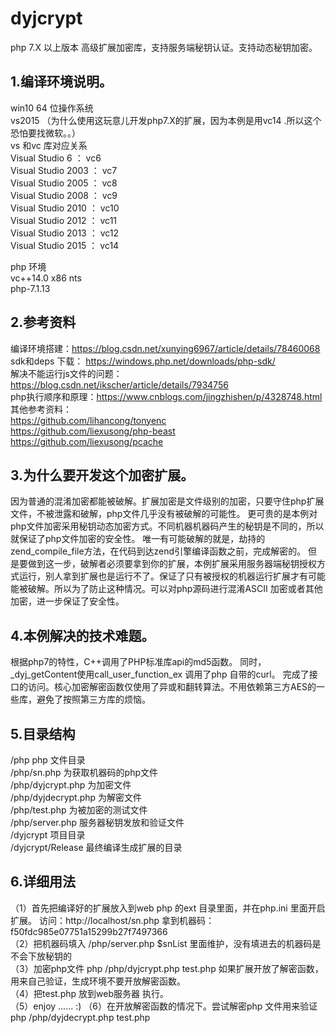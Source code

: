 # dyjcrypt
php 7.X 以上版本 高级扩展加密库，支持服务端秘钥认证。支持动态秘钥加密。

1.编译环境说明。
-
win10 64 位操作系统
<br/>
vs2015 （为什么使用这玩意儿开发php7.X的扩展，因为本例是用vc14 .所以这个恐怕要找微软。。）
<br/>
vs 和vc 库对应关系
<br/>
Visual Studio 6 ： vc6 
<br/>
Visual Studio 2003 ： vc7 
<br/>
Visual Studio 2005 ： vc8 
<br/>
Visual Studio 2008 ： vc9 
<br/>
Visual Studio 2010 ： vc10 
<br/>
Visual Studio 2012 ： vc11 
<br/>
Visual Studio 2013 ： vc12 
<br/>
Visual Studio 2015 ： vc14
<br/>

php 环境
<br/>
vc++14.0 x86 nts
<br/>
php-7.1.13

2.参考资料
-
编译环境搭建：https://blog.csdn.net/xunying6967/article/details/78460068 
<br/>
sdk和deps 下载： https://windows.php.net/downloads/php-sdk/
<br/>
解决不能运行js文件的问题：https://blog.csdn.net/ikscher/article/details/7934756
<br/>
php执行顺序和原理：https://www.cnblogs.com/jingzhishen/p/4328748.html
<br/>
其他参考资料：
<br/>
https://github.com/lihancong/tonyenc 
<br/>
https://github.com/liexusong/php-beast 
<br/>
 https://github.com/liexusong/pcache


3.为什么要开发这个加密扩展。
-
因为普通的混淆加密都能被破解。扩展加密是文件级别的加密，只要守住php扩展文件，不被泄露和破解，php文件几乎没有被破解的可能性。
更可贵的是本例对php文件加密采用秘钥动态加密方式。不同机器机器码产生的秘钥是不同的，所以就保证了php文件加密的安全性。
唯一有可能破解的就是，劫持的zend_compile_file方法，在代码到达zend引擎编译函数之前，完成解密的。 但是要做到这一步，破解者必须要拿到你的扩展，本例扩展采用服务器端秘钥授权方式运行，别人拿到扩展也是运行不了。保证了只有被授权的机器运行扩展才有可能能被破解。所以为了防止这种情况。可以对php源码进行混淆ASCII 加密或者其他加密，进一步保证了安全性。

4.本例解决的技术难题。
-
根据php7的特性，C++调用了PHP标准库api的md5函数。
同时，_dyj_getContent使用call_user_function_ex 调用了php 自带的curl。
完成了接口的访问。核心加密解密函数仅使用了异或和翻转算法。不用依赖第三方AES的一些库，避免了按照第三方库的烦恼。

5.目录结构
-
/php php 文件目录
<br/>
/php/sn.php 为获取机器码的php文件
<br/>
/php/dyjcrypt.php 为加密文件
<br/>
/php/dyjdecrypt.php 为解密文件
<br/>
/php/test.php  为被加密的测试文件
<br/>
/php/server.php 服务器秘钥发放和验证文件
<br/>
/dyjcrypt 项目目录
<br/>
/dyjcrypt/Release 最终编译生成扩展的目录


6.详细用法
-
（1）首先把编译好的扩展放入到web php 的ext 目录里面，并在php.ini 里面开启扩展。
访问：http://localhost/sn.php 拿到机器码：f50fdc985e07751a15299b27f7497366
<br/>
（2）把机器码填入 /php/server.php $snList 里面维护，没有填进去的机器码是不会下放秘钥的
<br/>
（3）加密php文件 php /php/dyjcrypt.php test.php 如果扩展开放了解密函数，用来自己验证，生成环境不要开放解密函数。
<br/>
（4）把test.php 放到web服务器 执行。
<br/>
（5）enjoy ...... :)
（6）在开放解密函数的情况下。尝试解密php 文件用来验证 php /php/dyjdecrypt.php test.php



